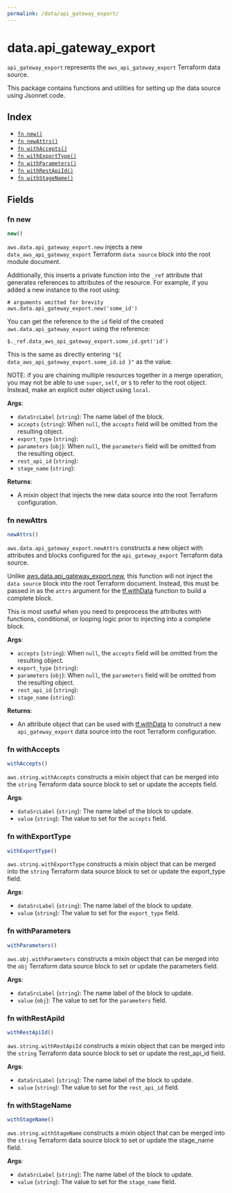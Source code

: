 ```yaml
---
permalink: /data/api_gateway_export/
---
```


# data.api_gateway_export

`api_gateway_export` represents the `aws_api_gateway_export` Terraform data source.



This package contains functions and utilities for setting up the data source using Jsonnet code.


## Index

* [`fn new()`](#fn-new)
* [`fn newAttrs()`](#fn-newattrs)
* [`fn withAccepts()`](#fn-withaccepts)
* [`fn withExportType()`](#fn-withexporttype)
* [`fn withParameters()`](#fn-withparameters)
* [`fn withRestApiId()`](#fn-withrestapiid)
* [`fn withStageName()`](#fn-withstagename)

## Fields

### fn new

```ts
new()
```


`aws.data.api_gateway_export.new` injects a new `data_aws_api_gateway_export` Terraform `data source`
block into the root module document.

Additionally, this inserts a private function into the `_ref` attribute that generates references to attributes of the
resource. For example, if you added a new instance to the root using:

    # arguments omitted for brevity
    aws.data.api_gateway_export.new('some_id')

You can get the reference to the `id` field of the created `aws.data.api_gateway_export` using the reference:

    $._ref.data_aws_api_gateway_export.some_id.get('id')

This is the same as directly entering `"${ data_aws_api_gateway_export.some_id.id }"` as the value.

NOTE: if you are chaining multiple resources together in a merge operation, you may not be able to use `super`, `self`,
or `$` to refer to the root object. Instead, make an explicit outer object using `local`.

**Args**:
  - `dataSrcLabel` (`string`): The name label of the block.
  - `accepts` (`string`):  When `null`, the `accepts` field will be omitted from the resulting object.
  - `export_type` (`string`): 
  - `parameters` (`obj`):  When `null`, the `parameters` field will be omitted from the resulting object.
  - `rest_api_id` (`string`): 
  - `stage_name` (`string`): 

**Returns**:
- A mixin object that injects the new data source into the root Terraform configuration.


### fn newAttrs

```ts
newAttrs()
```


`aws.data.api_gateway_export.newAttrs` constructs a new object with attributes and blocks configured for the `api_gateway_export`
Terraform data source.

Unlike [aws.data.api_gateway_export.new](#fn-new), this function will not inject the `data source`
block into the root Terraform document. Instead, this must be passed in as the `attrs` argument for the
[tf.withData](https://github.com/tf-libsonnet/core/tree/main/docs#fn-withdata) function to build a complete block.

This is most useful when you need to preprocess the attributes with functions, conditional, or looping logic prior to
injecting into a complete block.

**Args**:
  - `accepts` (`string`):  When `null`, the `accepts` field will be omitted from the resulting object.
  - `export_type` (`string`): 
  - `parameters` (`obj`):  When `null`, the `parameters` field will be omitted from the resulting object.
  - `rest_api_id` (`string`): 
  - `stage_name` (`string`): 

**Returns**:
  - An attribute object that can be used with [tf.withData](https://github.com/tf-libsonnet/core/tree/main/docs#fn-withdata) to construct a new `api_gateway_export` data source into the root Terraform configuration.


### fn withAccepts

```ts
withAccepts()
```

`aws.string.withAccepts` constructs a mixin object that can be merged into the `string`
Terraform data source block to set or update the accepts field.



**Args**:
  - `dataSrcLabel` (`string`): The name label of the block to update.
  - `value` (`string`): The value to set for the `accepts` field.


### fn withExportType

```ts
withExportType()
```

`aws.string.withExportType` constructs a mixin object that can be merged into the `string`
Terraform data source block to set or update the export_type field.



**Args**:
  - `dataSrcLabel` (`string`): The name label of the block to update.
  - `value` (`string`): The value to set for the `export_type` field.


### fn withParameters

```ts
withParameters()
```

`aws.obj.withParameters` constructs a mixin object that can be merged into the `obj`
Terraform data source block to set or update the parameters field.



**Args**:
  - `dataSrcLabel` (`string`): The name label of the block to update.
  - `value` (`obj`): The value to set for the `parameters` field.


### fn withRestApiId

```ts
withRestApiId()
```

`aws.string.withRestApiId` constructs a mixin object that can be merged into the `string`
Terraform data source block to set or update the rest_api_id field.



**Args**:
  - `dataSrcLabel` (`string`): The name label of the block to update.
  - `value` (`string`): The value to set for the `rest_api_id` field.


### fn withStageName

```ts
withStageName()
```

`aws.string.withStageName` constructs a mixin object that can be merged into the `string`
Terraform data source block to set or update the stage_name field.



**Args**:
  - `dataSrcLabel` (`string`): The name label of the block to update.
  - `value` (`string`): The value to set for the `stage_name` field.
